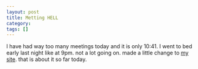 ```yaml
---
layout: post
title: Metting HELL
category: 
tags: []
---
```



I have had way too many meetings today and it is only 10:41. I went to
bed early last night like at 9pm. not a lot going on. made a little
change to [my site][]. that is about it so far today.

  [my site]: http://gambits.org/
